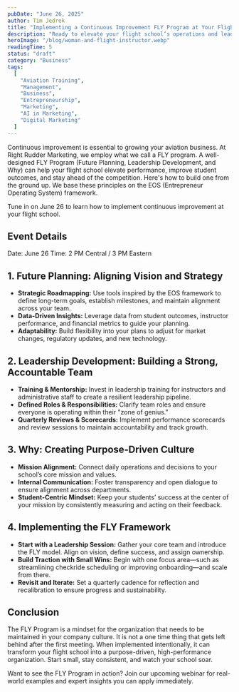 ```yaml
---
pubDate: "June 26, 2025"
author: Tim Jedrek
title: "Implementing a Continuous Improvement FLY Program at Your Flight School"
description: "Ready to elevate your flight school’s operations and leadership? Join us for an engaging webinar, 'Implementing a Continuous Improvement FLY Program at Your Flight School,' where we introduce the FLY framework—Future Planning, Leadership Development, and Why. Based on the proven EOS (Entrepreneurial Operating System) framework, this program is designed to help flight school owners and managers streamline operations, develop strong leaders, and drive long-term growth."
heroImage: "/blog/woman-and-flight-instructor.webp"
readingTime: 5
status: "draft"
category: "Business"
tags:
  [
    "Aviation Training",
    "Management",
    "Business",
    "Entrepreneurship",
    "Marketing",
    "AI in Marketing",
    "Digital Marketing"
  ]
---
```

Continuous improvement is essential to growing your aviation business. At Right Rudder Marketing, we employ what we call a FLY program.  A well-designed FLY Program (Future Planning, Leadership Development, and Why) can help your flight school elevate performance, improve student outcomes, and stay ahead of the competition. Here's how to build one from the ground up. We base these principles on the EOS (Entrepreneur Operating System) framework.

Tune in on June 26 to learn how to implement continuous improvement at your flight school.

## Event Details
Date: June 26
Time: 2 PM Central / 3 PM Eastern


## 1. Future Planning: Aligning Vision and Strategy

- **Strategic Roadmapping:** Use tools inspired by the EOS framework to define long-term goals, establish milestones, and maintain alignment across your team.
- **Data-Driven Insights:** Leverage data from student outcomes, instructor performance, and financial metrics to guide your planning.
- **Adaptability:** Build flexibility into your plans to adjust for market changes, regulatory updates, and new technology.

## 2. Leadership Development: Building a Strong, Accountable Team

- **Training & Mentorship:** Invest in leadership training for instructors and administrative staff to create a resilient leadership pipeline.
- **Defined Roles & Responsibilities:** Clarify team roles and ensure everyone is operating within their "zone of genius."
- **Quarterly Reviews & Scorecards:** Implement performance scorecards and review sessions to maintain accountability and track growth.

## 3. Why: Creating Purpose-Driven Culture

- **Mission Alignment:** Connect daily operations and decisions to your school’s core mission and values.
- **Internal Communication:** Foster transparency and open dialogue to ensure alignment across departments.
- **Student-Centric Mindset:** Keep your students’ success at the center of your mission by consistently measuring and acting on their feedback.

## 4. Implementing the FLY Framework

- **Start with a Leadership Session:** Gather your core team and introduce the FLY model. Align on vision, define success, and assign ownership.
- **Build Traction with Small Wins:** Begin with one focus area—such as streamlining checkride scheduling or improving onboarding—and scale from there.
- **Revisit and Iterate:** Set a quarterly cadence for reflection and recalibration to ensure progress and sustainability.

## Conclusion

The FLY Program is a mindset for the organization that needs to be maintained in your company culture.  It is not a one time thing that gets left behind after the first meeting.  When implemented intentionally, it can transform your flight school into a purpose-driven, high-performance organization. Start small, stay consistent, and watch your school soar.

Want to see the FLY Program in action? Join our upcoming webinar for real-world examples and expert insights you can apply immediately.
